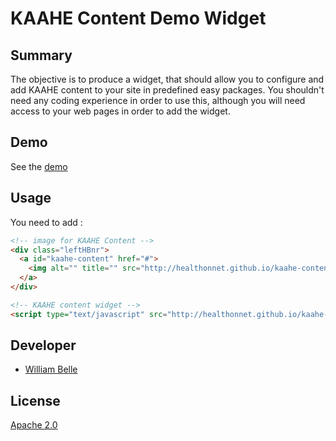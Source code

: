 KAAHE Content Demo Widget
=========================

Summary
-------

The objective is to produce a widget, that should allow you to configure and
add KAAHE content to your site in predefined easy packages. You shouldn't need
any coding experience in order to use this, although you will need access to
your web pages in order to add the widget.

Demo
----

See the [demo](http://healthonnet.github.io/kaahe-content-demo-widget/)

Usage
-----

You need to add :

```html
<!-- image for KAAHE Content -->
<div class="leftHBnr">
  <a id="kaahe-content" href="#">
    <img alt="" title="" src="http://healthonnet.github.io/kaahe-content-demo-widget/images/kaahe-content.png" width="220" height="90" />
  </a>
</div>

<!-- KAAHE content widget -->
<script type="text/javascript" src="http://healthonnet.github.io/kaahe-content-demo-widget/js/kaahe.js"></script>
```

Developer
---------

 - [William Belle](https://github.com/williambelle)

License
-------

[Apache 2.0](http://www.apache.org/licenses/LICENSE-2.0.html)
